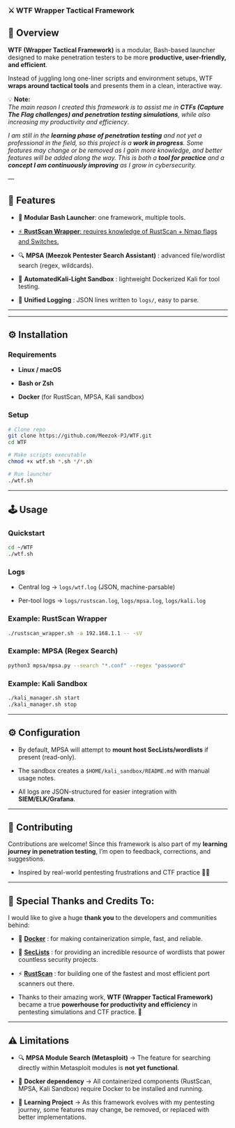 ### ⚔️ WTF Wrapper Tactical Framework

## 📖 Overview

**WTF (Wrapper Tactical Framework)** is a modular, Bash-based launcher designed to make penetration testers to be more **productive, user-friendly, and efficient**.

Instead of juggling long one-liner scripts and environment setups, WTF **wraps around tactical tools** and presents them in a clean, interactive way.

💡 **Note:**\
*The main reason I created this framework is to assist me in **CTFs (Capture The Flag challenges) and penetration testing simulations**, while also increasing my productivity and efficiency*.

*I am still in the **learning phase of penetration testing** and not yet a professional in the field, so this project is a **work in progress**. Some features may change or be removed as I gain more knowledge, and better features will be added along the way. This is both a **tool for practice** and a **concept I am continuously improving** as I grow in cybersecurity.*

–– 

## 🔑 Features

* 🧩 **Modular Bash Launcher**: one framework, multiple tools.

* [⚡ **RustScan Wrapper**: requires knowledge of RustScan + Nmap flags and Switches.]()

* 🔍 **MPSA (Meezok Pentester Search Assistant)** : advanced file/wordlist search (regex, wildcards).

* 🐳 **AutomatedKali-Light Sandbox** : lightweight Dockerized Kali for tool testing.

* 📜 **Unified Logging** : JSON lines written to `logs/`, easy to parse.

---

---

## ⚙️ Installation

### Requirements

* **Linux / macOS**

* **Bash or Zsh**

* **Docker** (for RustScan, MPSA, Kali sandbox)

### Setup

```bash
# Clone repo
git clone https://github.com/Meezok-PJ/WTF.git
cd WTF

# Make scripts executable
chmod +x wtf.sh *.sh */*.sh

# Run launcher
./wtf.sh
```

***

## 🕹️ Usage

### Quickstart

```bash
cd ~/WTF
./wtf.sh
```

### Logs

* Central log → `logs/wtf.log` (JSON, machine-parsable)

* Per-tool logs → `logs/rustscan.log`, `logs/mpsa.log`, `logs/kali.log`

### Example: RustScan Wrapper

```bash
./rustscan_wrapper.sh -a 192.168.1.1 -- -sV
```

### Example: MPSA (Regex Search)

```bash
python3 mpsa/mpsa.py --search "*.conf" --regex "password"
```

### Example: Kali Sandbox

```bash
./kali_manager.sh start
./kali_manager.sh stop
```

***

## ⚙️ Configuration

* By default, MPSA will attempt to **mount host SecLists/wordlists** if present (read-only).

* The sandbox creates a `$HOME/kali_sandbox/README.md` with manual usage notes.

* All logs are JSON-structured for easier integration with **SIEM/ELK/Grafana**.

***

## 🤝 Contributing

Contributions are welcome! Since this framework is also part of my **learning journey in penetration testing**, I’m open to feedback, corrections, and suggestions.

* Inspired by real-world pentesting frustrations and CTF practice 🕵️‍♂️

***
## 🙌 Special Thanks and Credits To:

I would like to give a huge **thank you** to the developers and communities behind:

* 🐳 **[Docker](https://www.docker.com/)** : for making containerization simple, fast, and reliable.

* 📂 **[SecLists](https://github.com/danielmiessler/SecLists)** : for providing an incredible resource of wordlists that power countless security projects.

* ⚡ **[RustScan](https://github.com/RustScan/RustScan)** : for building one of the fastest and most efficient port scanners out there.

* Thanks to their amazing work, **WTF (Wrapper Tactical Framework)** became a true **powerhouse for productivity and efficiency** in pentesting simulations and CTF practice. 🚀

***

## ⚠️ Limitations

* 🔍 **MPSA Module Search (Metasploit)** → The feature for searching directly within Metasploit modules is **not yet functional**.

* 🐳 **Docker dependency** → All containerized components (RustScan, MPSA, Kali Sandbox) require Docker to be installed and running.

* 🔄 **Learning Project** → As this framework evolves with my pentesting journey, some features may change, be removed, or replaced with better implementations.
